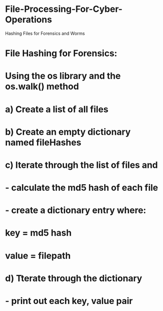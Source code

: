 # File-Processing-For-Cyber-Operations
Hashing Files for Forensics and Worms

# File Hashing for Forensics:
# Using the os library and the os.walk() method 
#    a) Create a list of all files
#    b) Create an empty dictionary named fileHashes 
#    c) Iterate through the list of files and
#       - calculate the md5 hash of each file
#       - create a dictionary entry where:
#         key   = md5 hash
#         value = filepath
#     d) Tterate through the dictionary
#        - print out each key, value pair
